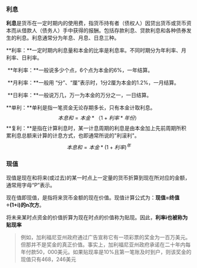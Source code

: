 ### 利息

**利息**是货币在一定时期内的使用费，指货币持有者（债权人）因贷出货币或货币资本而从借款人（债务人）手中获得的报酬。包括存款利息、贷款利息和各种债券发生的利息。利息通常分为年息、月息、日息三种。

**利率：**一定时期内利息量和本金的比率是利息率。不同时期分为年利率、月利率、日利率。

​	**年利率：**一般说多少个点，6个点为本金的6%，一年结算。

​	**月利率：**一般用 “分”、“厘”表示时，1分2厘为本金的1.2%，一月结算。

​	**日利率：**一般说万几，万一为本金的万分之一，一日结算。

**单利：**单利是指一笔资金无论存期多长，只有本金计取利息。
$$
本息和=本金*（1+利率*年份）
$$
**复利：**是指在计算利息时，某一计息周期的利息是由本金加上先前周期所积累利息总额来计算的计息方式，也即通常所说的"利滚利"。
$$
本息和=本金*(1+利率)^年
$$


### 现值

现值是现在和将来(或过去)的某一时点上一定量的货币折算到现在所对应的金额，通常用字母“P”表示。

现在值即现值，是指将来货币金额的现在价值。现值计算公式为：**现值=终值÷(1+i)的n次方**。

将未来某时点资金的价值折算为现在时点的价值称为贴现。因此，**利率i也被称为贴现率**

> 例如，加利福尼亚州政府通过广告宣称它有一项彩票的奖金为一百万美元。但那并不是奖金的真正价值。事实上，加利福尼亚州政府承诺在二十年内每年付款50，000美元。如果贴现率是10%且第一笔账及时到户，则该奖金的现值只有468，246美元